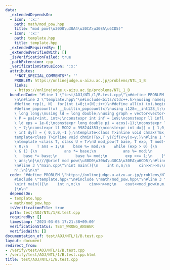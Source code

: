 ```yaml
---
data:
  _extendedDependsOn:
  - icon: ':x:'
    path: math/mod_pow.hpp
    title: "mod pow(\u30D0\u30A4\u30CA\u30EA\u6CD5)"
  - icon: ':x:'
    path: template.hpp
    title: template.hpp
  _extendedRequiredBy: []
  _extendedVerifiedWith: []
  _isVerificationFailed: true
  _pathExtension: cpp
  _verificationStatusIcon: ':x:'
  attributes:
    '*NOT_SPECIAL_COMMENTS*': ''
    PROBLEM: https://onlinejudge.u-aizu.ac.jp/problems/NTL_1_B
    links:
    - https://onlinejudge.u-aizu.ac.jp/problems/NTL_1_B
  bundledCode: "#line 1 \"test/AOJ/NTL/1/B.test.cpp\"\n#define PROBLEM \"https://onlinejudge.u-aizu.ac.jp/problems/NTL_1_B\"\
    \n\n#line 2 \"template.hpp\"\n#include<bits/stdc++.h>\nusing namespace std;\n\
    #define rep(i, N)  for(int i=0;i<(N);i++)\n#define all(x) (x).begin(),(x).end()\n\
    #define popcount(x) __builtin_popcount(x)\nusing i128=__int128_t;\nusing ll =\
    \ long long;\nusing ld = long double;\nusing graph = vector<vector<int>>;\nusing\
    \ P = pair<int, int>;\nconstexpr int inf = 1e9;\nconstexpr ll infl = 1e18;\nconstexpr\
    \ ld eps = 1e-6;\nconstexpr long double pi = acos(-1);\nconstexpr ll MOD = 1e9\
    \ + 7;\nconstexpr ll MOD2 = 998244353;\nconstexpr int dx[] = { 1,0,-1,0 };\nconstexpr\
    \ int dy[] = { 0,1,0,-1 };\ntemplate<class T>inline void chmax(T&x,T y){if(x<y)x=y;}\n\
    template<class T>inline void chmin(T&x,T y){if(x>y)x=y;}\n#line 1 \"math/mod_pow.hpp\"\
    \ntemplate <class T, class U = T>\nU mod_pow(T base, T exp, T mod){\n    if(base==0)return\
    \ 0;\n    T ans = 1;\n    base %= mod;\n    while (exp > 0) {\n        if (exp\
    \ & 1) {\n            ans *= base;\n            ans %= mod;\n        }\n     \
    \   base *= base;\n        base %= mod;\n        exp >>= 1;\n    }\n    return\
    \ ans;\n}\n///@brief mod pow(\u30D0\u30A4\u30CA\u30EA\u6CD5)\n#line 5 \"test/AOJ/NTL/1/B.test.cpp\"\
    \n#line 3 \"main.cpp\"\nint main(){\n    int n,m;\n    cin>>n>>m;\n    cout<<mod_pow(n,m,MOD)<<'\\\
    n';\n}\n\n"
  code: "#define PROBLEM \"https://onlinejudge.u-aizu.ac.jp/problems/NTL_1_B\"\n\n\
    #include \"template.hpp\"\n#include \"math/mod_pow.hpp\"\n#line 3 \"main.cpp\"\
    \nint main(){\n    int n,m;\n    cin>>n>>m;\n    cout<<mod_pow(n,m,MOD)<<'\\n';\n\
    }\n\n"
  dependsOn:
  - template.hpp
  - math/mod_pow.hpp
  isVerificationFile: true
  path: test/AOJ/NTL/1/B.test.cpp
  requiredBy: []
  timestamp: '2023-03-05 17:21:38+09:00'
  verificationStatus: TEST_WRONG_ANSWER
  verifiedWith: []
documentation_of: test/AOJ/NTL/1/B.test.cpp
layout: document
redirect_from:
- /verify/test/AOJ/NTL/1/B.test.cpp
- /verify/test/AOJ/NTL/1/B.test.cpp.html
title: test/AOJ/NTL/1/B.test.cpp
---
```

